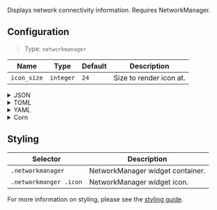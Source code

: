 Displays network connectivity information. Requires NetworkManager.

## Configuration

> Type: `networkmanager`

| Name        | Type      | Default | Description             |
|-------------|-----------|---------|-------------------------|
| `icon_size` | `integer` | `24`    | Size to render icon at. |

<details>
<summary>JSON</summary>

```json
{
  "end": [
    {
      "type": "networkmanager",
      "icon_size": 32
    }
  ]
}
```

</details>

<details>
<summary>TOML</summary>

```toml
[[end]]
type = "networkmanager"
icon_size = 32
```

</details>

<details>
<summary>YAML</summary>

```yaml
end:
  - type: "networkmanager"
    icon_size: 32
```

</details>

<details>
<summary>Corn</summary>

```corn
{
  end = [
    {
      type = "networkmanager"
      icon_size = 32
    }
  ]
}
```

</details>

## Styling

| Selector               | Description                      |
|------------------------|----------------------------------|
| `.networkmanager`      | NetworkManager widget container. |
| `.networkmanger .icon` | NetworkManager widget icon.      |

For more information on styling, please see the [styling guide](styling-guide).
